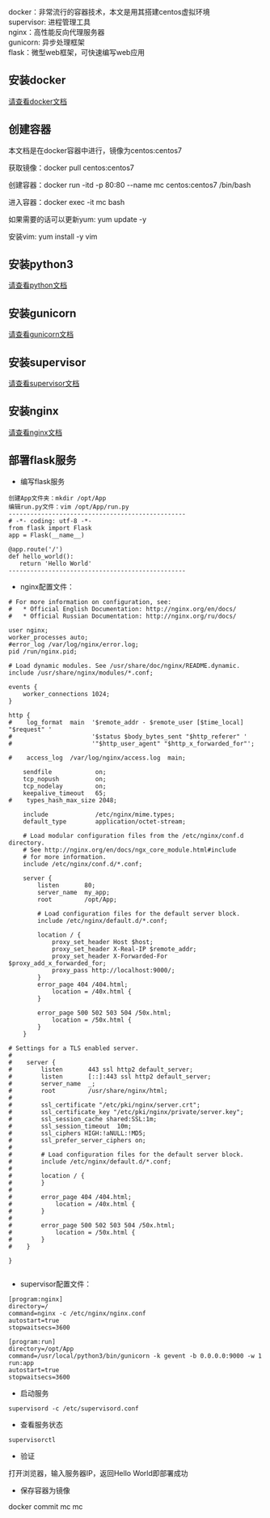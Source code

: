 docker：非常流行的容器技术，本文是用其搭建centos虚拟环境  
supervisor: 进程管理工具  
nginx：高性能反向代理服务器  
gunicorn: 异步处理框架  
flask：微型web框架，可快速编写web应用  

## 安装docker

[请查看docker文档](docker.md)

## 创建容器

本文档是在docker容器中进行，镜像为centos:centos7

获取镜像：docker pull centos:centos7

创建容器：docker run -itd -p 80:80 --name mc centos:centos7 /bin/bash

进入容器：docker exec -it mc bash

如果需要的话可以更新yum: yum update -y

安装vim: yum install -y vim

## 安装python3

[请查看python文档](Python.md)

## 安装gunicorn

[请查看gunicorn文档](gunicorn.md)

## 安装supervisor

[请查看supervisor文档](supervisor.md)

## 安装nginx

[请查看nginx文档](nginx.md)

## 部署flask服务

+ 编写flask服务
```
创建App文件夹：mkdir /opt/App
编辑run.py文件：vim /opt/App/run.py
-------------------------------------------------
# -*- coding: utf-8 -*-
from flask import Flask
app = Flask(__name__)

@app.route('/')
def hello_world():
   return 'Hello World'
-------------------------------------------------
```

+ nginx配置文件：
```
# For more information on configuration, see:
#   * Official English Documentation: http://nginx.org/en/docs/
#   * Official Russian Documentation: http://nginx.org/ru/docs/

user nginx;
worker_processes auto;
#error_log /var/log/nginx/error.log;
pid /run/nginx.pid;

# Load dynamic modules. See /usr/share/doc/nginx/README.dynamic.
include /usr/share/nginx/modules/*.conf;

events {
    worker_connections 1024;
}

http {
#    log_format  main  '$remote_addr - $remote_user [$time_local] "$request" '
#                      '$status $body_bytes_sent "$http_referer" '
#                      '"$http_user_agent" "$http_x_forwarded_for"';

#    access_log  /var/log/nginx/access.log  main;

    sendfile            on;
    tcp_nopush          on;
    tcp_nodelay         on;
    keepalive_timeout   65;
#    types_hash_max_size 2048;

    include             /etc/nginx/mime.types;
    default_type        application/octet-stream;

    # Load modular configuration files from the /etc/nginx/conf.d directory.
    # See http://nginx.org/en/docs/ngx_core_module.html#include
    # for more information.
    include /etc/nginx/conf.d/*.conf;

    server {
        listen       80;
        server_name  my_app;
        root         /opt/App;

        # Load configuration files for the default server block.
        include /etc/nginx/default.d/*.conf;

        location / {
            proxy_set_header Host $host;
            proxy_set_header X-Real-IP $remote_addr;
            proxy_set_header X-Forwarded-For $proxy_add_x_forwarded_for;
            proxy_pass http://localhost:9000/;
        }
        error_page 404 /404.html;
            location = /40x.html {
        }

        error_page 500 502 503 504 /50x.html;
            location = /50x.html {
        }
    }

# Settings for a TLS enabled server.
#
#    server {
#        listen       443 ssl http2 default_server;
#        listen       [::]:443 ssl http2 default_server;
#        server_name  _;
#        root         /usr/share/nginx/html;
#
#        ssl_certificate "/etc/pki/nginx/server.crt";
#        ssl_certificate_key "/etc/pki/nginx/private/server.key";
#        ssl_session_cache shared:SSL:1m;
#        ssl_session_timeout  10m;
#        ssl_ciphers HIGH:!aNULL:!MD5;
#        ssl_prefer_server_ciphers on;
#
#        # Load configuration files for the default server block.
#        include /etc/nginx/default.d/*.conf;
#
#        location / {
#        }
#
#        error_page 404 /404.html;
#            location = /40x.html {
#        }
#
#        error_page 500 502 503 504 /50x.html;
#            location = /50x.html {
#        }
#    }

}


```

+ supervisor配置文件：
```
[program:nginx]
directory=/
command=nginx -c /etc/nginx/nginx.conf
autostart=true
stopwaitsecs=3600

[program:run]
directory=/opt/App
command=/usr/local/python3/bin/gunicorn -k gevent -b 0.0.0.0:9000 -w 1 run:app
autostart=true
stopwaitsecs=3600

```

+ 启动服务
```
supervisord -c /etc/supervisord.conf
```

+ 查看服务状态
```
supervisorctl
```

+ 验证

打开浏览器，输入服务器IP，返回Hello World即部署成功

+ 保存容器为镜像

docker commit mc mc
